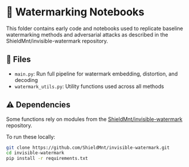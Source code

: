# 🔐 Watermarking Notebooks

This folder contains early code and notebooks used to replicate baseline watermarking methods and adversarial attacks as described in the ShieldMnt/invisible-watermark repository.

## 📁 Files

- `main.py`: Run full pipeline for watermark embedding, distortion, and decoding
- `watermark_utils.py`: Utility functions used across all methods

## ⚠️ Dependencies

Some functions rely on modules from the [ShieldMnt/invisible-watermark](https://github.com/ShieldMnt/invisible-watermark) repository.

To run these locally:

```bash
git clone https://github.com/ShieldMnt/invisible-watermark.git
cd invisible-watermark
pip install -r requirements.txt
